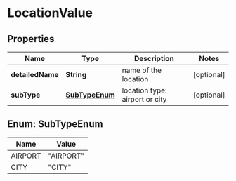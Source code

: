 

# LocationValue


## Properties

| Name | Type | Description | Notes |
|------------ | ------------- | ------------- | -------------|
|**detailedName** | **String** | name of the location |  [optional] |
|**subType** | [**SubTypeEnum**](#SubTypeEnum) | location type: airport or city |  [optional] |



## Enum: SubTypeEnum

| Name | Value |
|---- | -----|
| AIRPORT | &quot;AIRPORT&quot; |
| CITY | &quot;CITY&quot; |



